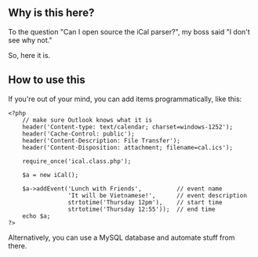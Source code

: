 ## Why is this here?

To the question "Can I open source the iCal parser?",
my boss said "I don't see why not."

So, here it is.

## How to use this

If you're out of your mind, you can add items programmatically, like this:

    <?php
        // make sure Outlook knows what it is
        header('Content-type: text/calendar; charset=windows-1252');
        header('Cache-Control: public');
        header('Content-Description: File Transfer');
        header('Content-Disposition: attachment; filename=cal.ics');

        require_once('ical.class.php');

        $a = new iCal();

        $a->addEvent('Lunch with Friends',          // event name
                     'It will be Vietnamese!',      // event description
                     strtotime('Thursday 12pm'),    // start time
                     strtotime('Thursday 12:55'));  // end time
        echo $a;
    ?>

Alternatively, you can use a MySQL database and automate stuff from there.
